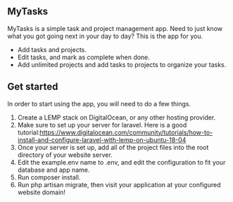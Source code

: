## MyTasks

MyTasks is a simple task and project management app. Need to just know what you got going next in your day to day? This is the app for you.

- Add tasks and projects.
- Edit tasks, and mark as complete when done.
- Add unlimited projects and add tasks to projects to organize your tasks.

## Get started

In order to start using the app, you will need to do a few things.
1. Create a LEMP stack on DigitalOcean, or any other hosting provider.
2. Make sure to set up your server for laravel. Here is a good tutorial:https://www.digitalocean.com/community/tutorials/how-to-install-and-configure-laravel-with-lemp-on-ubuntu-18-04
3. Once your server is set up, add all of the project files into the root directory of your website server.
4. Edit the example.env name to .env, and edit the configuration to fit your database and app name.
5. Run composer install.
6. Run php artisan migrate, then visit your application at your configured website domain!

